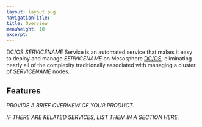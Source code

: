 ```yaml
---
layout: layout.pug
navigationTitle:
title: Overview
menuWeight: 10
excerpt:
---
```


DC/OS _SERVICENAME_ Service is an automated service that makes it easy to deploy and manage _SERVICENAME_ on Mesosphere [DC/OS](https://mesosphere.com/product/), eliminating nearly all of the complexity traditionally associated with managing a cluster of _SERVICENAME_ nodes.

## Features

_PROVIDE A BRIEF OVERVIEW OF YOUR PRODUCT._

_IF THERE ARE RELATED SERVICES, LIST THEM IN A SECTION HERE._
